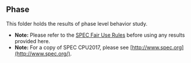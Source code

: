 ## Phase

This folder holds the results of phase level behavior study.
- **Note:** Please refer to the [SPEC Fair Use Rules](http://www.spec.org/fairuse.html) before using any results provided here.
- **Note:** For a copy of SPEC CPU2017, please see [http://www.spec.org](http://www.spec.org/).

